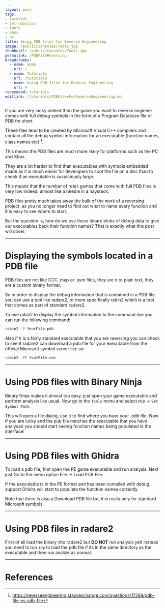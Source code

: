 ```yaml
---
layout: post
tags: 
- tutorial
- introduction
- tools
- xbox
- pc
title: Using PDB files for Reverse Engineering
image: /public/consoles/Tools.jpg
thumbnail: /public/consoles/Tools.jpg
permalink: /PDBFileReversing
breadcrumbs:
  - name: Home
    url: /
  - name: Tutorials
    url: /tutorials
  - name: Using PDB files for Reverse Engineering
    url: #
recommend: tutorials
editlink: /tutorials/PDBFilesForReverseEngineering.md
---
```


If you are very lucky indeed then the game you want to reverse engineer comes with full debug symbols in the form of a Program Database file or PDB for short.

These files tend to be created by Microsoft Visual C++ compilers and contain all the debug symbol information for an executable (function names, class names etc) [^1].

This means the PDB files are much more likely for platforms such as the PC and Xbox.

They are a lot harder to find than executables with symbols embedded inside as it is much easier for developers to spot the file on a disc than to check if an executable is suspiciously large.

This means that the number of retail games that come with full PDB files is very low indeed, almost like a needle in a haystack.

PDB files pretty much takes away the bulk of the work of a reversing project, as you no longer need to find out what to name every function and it is easy to see where to start.

But the question is, how do we use these binary blobs of debug data to give our executables back their function names? That is exactly what this post will cover.

---
# Displaying the symbols located in a PDB file
PDB files are not like GCC .map or .sym files, they are n to plain text, they are a custom binary format.

So in order to display the debug information that is contained in a PDB file you can use a tool like radare2, or more specifically rabin2 which is a tool that comes as part of standard radare2.

To use rabin2 to display the symbol information to the command line you can run the following command:
```bash
rabin2 -P YourFile.pdb
```

Also if it is a fairly standard executable that you are reversing you can check to see if radare2 can download a pdb file for your executable from the official Microsoft symbol server like so:
```bash
rabin2 -PP YoutFile.exe
```

---
# Using PDB files with Binary Ninja
Binary Ninja makes it almost too easy, just open your game executable and perform analysis like usual. Now go to the `Tools` menu and select `PDB` -> `Set Symbol Path`.

This will open a file dialog, use it to find where you have your .pdb file. Now if you are lucky and the pub file matches the executable that you have analysed you should start seeing function names being populated in the interface!

---
# Using PDB files with Ghidra
To load a pdb file, first open the PE game executable and run analysis. Next just Go to the menu option File -> Load PDB File. 

If the executable is in the PE format and has been compiled with debug support Ghidra will start to populate the function names correctly.

Note that there is also a Download PDB file but it is really only for standard Microsoft symbols.

---
# Using PDB files in radare2
First of all load the binary into radare2 but **DO NOT** run analysis yet!
Instead you need to run `idp` to load the pdb file if its in the same directory as the executable and then run analize as normal.

---
# References
[^1]: https://reverseengineering.stackexchange.com/questions/17298/pdb-file-vs-sdb-file
